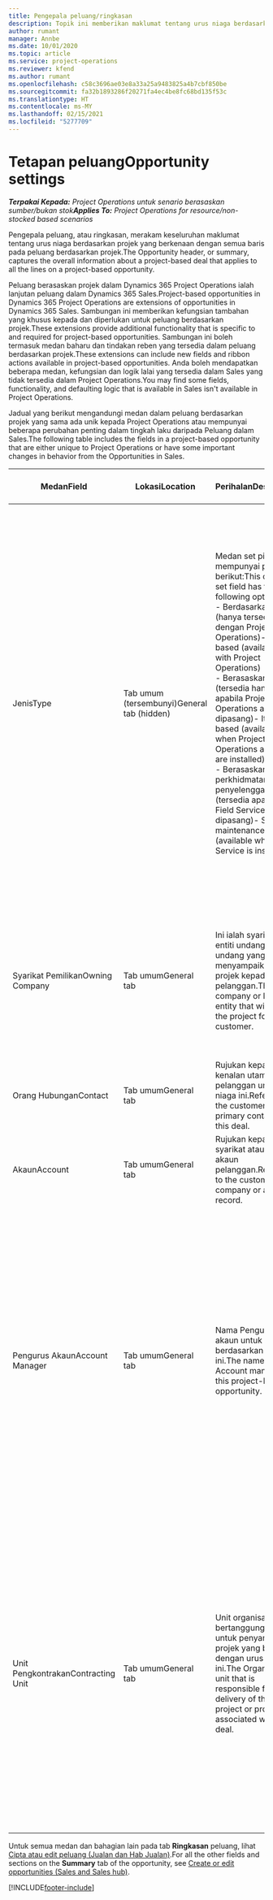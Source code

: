 ```yaml
---
title: Pengepala peluang/ringkasan
description: Topik ini memberikan maklumat tentang urus niaga berdasarkan projek dan baris peluang berdasarkan projek.
author: rumant
manager: Annbe
ms.date: 10/01/2020
ms.topic: article
ms.service: project-operations
ms.reviewer: kfend
ms.author: rumant
ms.openlocfilehash: c58c3696ae03e8a33a25a9483825a4b7cbf850be
ms.sourcegitcommit: fa32b1893286f20271fa4ec4be8fc68bd135f53c
ms.translationtype: HT
ms.contentlocale: ms-MY
ms.lasthandoff: 02/15/2021
ms.locfileid: "5277709"
---
```

# <a name="opportunity-settings"></a><span data-ttu-id="92409-103">Tetapan peluang</span><span class="sxs-lookup"><span data-stu-id="92409-103">Opportunity settings</span></span>

<span data-ttu-id="92409-104">_**Terpakai Kepada:** Project Operations untuk senario berasaskan sumber/bukan stok_</span><span class="sxs-lookup"><span data-stu-id="92409-104">_**Applies To:** Project Operations for resource/non-stocked based scenarios_</span></span>


<span data-ttu-id="92409-105">Pengepala peluang, atau ringkasan, merakam keseluruhan maklumat tentang urus niaga berdasarkan projek yang berkenaan dengan semua baris pada peluang berdasarkan projek.</span><span class="sxs-lookup"><span data-stu-id="92409-105">The Opportunity header, or summary, captures the overall information about a project-based deal that applies to all the lines on a project-based opportunity.</span></span>

<span data-ttu-id="92409-106">Peluang berasaskan projek dalam Dynamics 365 Project Operations ialah lanjutan peluang dalam Dynamics 365 Sales.</span><span class="sxs-lookup"><span data-stu-id="92409-106">Project-based opportunities in Dynamics 365 Project Operations are extensions of opportunities in Dynamics 365 Sales.</span></span> <span data-ttu-id="92409-107">Sambungan ini memberikan kefungsian tambahan yang khusus kepada dan diperlukan untuk peluang berdasarkan projek.</span><span class="sxs-lookup"><span data-stu-id="92409-107">These extensions provide additional functionality that is specific to and required for project-based opportunities.</span></span> <span data-ttu-id="92409-108">Sambungan ini boleh termasuk medan baharu dan tindakan reben yang tersedia dalam peluang berdasarkan projek.</span><span class="sxs-lookup"><span data-stu-id="92409-108">These extensions can include new fields and ribbon actions available in project-based opportunities.</span></span> <span data-ttu-id="92409-109">Anda boleh mendapatkan beberapa medan, kefungsian dan logik lalai yang tersedia dalam Sales yang tidak tersedia dalam Project Operations.</span><span class="sxs-lookup"><span data-stu-id="92409-109">You may find some fields, functionality, and defaulting logic that is available in Sales isn't available in Project Operations.</span></span>

<span data-ttu-id="92409-110">Jadual yang berikut mengandungi medan dalam peluang berdasarkan projek yang sama ada unik kepada Project Operations atau mempunyai beberapa perubahan penting dalam tingkah laku daripada Peluang dalam Sales.</span><span class="sxs-lookup"><span data-stu-id="92409-110">The following table includes the fields in a project-based opportunity that are either unique to Project Operations or have some important changes in behavior from the Opportunities in Sales.</span></span>

| <span data-ttu-id="92409-111">**Medan**</span><span class="sxs-lookup"><span data-stu-id="92409-111">**Field**</span></span> | <span data-ttu-id="92409-112">**Lokasi**</span><span class="sxs-lookup"><span data-stu-id="92409-112">**Location**</span></span> | <span data-ttu-id="92409-113">**Perihalan**</span><span class="sxs-lookup"><span data-stu-id="92409-113">**Description**</span></span> | <span data-ttu-id="92409-114">**Kesan hiliran**</span><span class="sxs-lookup"><span data-stu-id="92409-114">**Downstream impact**</span></span> |
| --- | --- | --- | --- |
| <span data-ttu-id="92409-115">Jenis</span><span class="sxs-lookup"><span data-stu-id="92409-115">Type</span></span> | <span data-ttu-id="92409-116">Tab umum (tersembunyi)</span><span class="sxs-lookup"><span data-stu-id="92409-116">General tab (hidden)</span></span> | <span data-ttu-id="92409-117">Medan set pilihan ini mempunyai pilihan berikut:</span><span class="sxs-lookup"><span data-stu-id="92409-117">This option set field has the following options:</span></span></br><span data-ttu-id="92409-118">- Berdasarkan kerja (hanya tersedia dengan Project Operations)</span><span class="sxs-lookup"><span data-stu-id="92409-118">- Work-based (available only with Project Operations)</span></span></br><span data-ttu-id="92409-119">- Berasaskan item (tersedia hanya apabila Project Operations and Sales dipasang)</span><span class="sxs-lookup"><span data-stu-id="92409-119">- Item-based (available only when Project Operations and Sales are installed)</span></span></br><span data-ttu-id="92409-120">- Berasaskan perkhidmatan penyelenggaraan (tersedia apabila Field Service dipasang)</span><span class="sxs-lookup"><span data-stu-id="92409-120">- Service maintenance-based (available when Field Service is installed)</span></span> | <span data-ttu-id="92409-121">Apabila anda menggunakan Project Operations, nilai medan ini ditetapkan kepada **Berdasarkan kerja** secara automatik yang mengklasifikasikan Peluang sebagai berdasarkan projek.</span><span class="sxs-lookup"><span data-stu-id="92409-121">When you use Project Operations, this field value is automatically set to **Work-based** which classifies the Opportunity as project-based.</span></span> <span data-ttu-id="92409-122">Peluang seharusnya berdasarkan projek untuk mendayakan semua sambungan khusus projek dan kefungsian dalam proses jualan hiliran untuk urus niaga ini.</span><span class="sxs-lookup"><span data-stu-id="92409-122">An Opportunity should be project-based to enable all project-specific extensions and functionality in the downstream sales process for this deal.</span></span> |
| <span data-ttu-id="92409-123">Syarikat Pemilikan</span><span class="sxs-lookup"><span data-stu-id="92409-123">Owning Company</span></span> | <span data-ttu-id="92409-124">Tab umum</span><span class="sxs-lookup"><span data-stu-id="92409-124">General tab</span></span> | <span data-ttu-id="92409-125">Ini ialah syarikat atau entiti undang-undang yang akan menyampaikan projek kepada pelanggan.</span><span class="sxs-lookup"><span data-stu-id="92409-125">This is the company or legal entity that will deliver the project for the customer.</span></span> | <span data-ttu-id="92409-126">Maklumat medan ini akan disalin kepada medan yang sepadan pada sebut harga Projek yang dicipta daripada Peluang ini.</span><span class="sxs-lookup"><span data-stu-id="92409-126">This field information will be copied to the corresponding field on the Project quote that is created from this Opportunity.</span></span> |
| <span data-ttu-id="92409-127">Orang Hubungan</span><span class="sxs-lookup"><span data-stu-id="92409-127">Contact</span></span> | <span data-ttu-id="92409-128">Tab umum</span><span class="sxs-lookup"><span data-stu-id="92409-128">General tab</span></span> | <span data-ttu-id="92409-129">Rujukan kepada kenalan utama pelanggan untuk urus niaga ini.</span><span class="sxs-lookup"><span data-stu-id="92409-129">Reference to the customer's primary contact for this deal.</span></span> | |
| <span data-ttu-id="92409-130">Akaun</span><span class="sxs-lookup"><span data-stu-id="92409-130">Account</span></span> | <span data-ttu-id="92409-131">Tab umum</span><span class="sxs-lookup"><span data-stu-id="92409-131">General tab</span></span> | <span data-ttu-id="92409-132">Rujukan kepada syarikat atau rekod akaun pelanggan.</span><span class="sxs-lookup"><span data-stu-id="92409-132">Reference to the customer's company or account record.</span></span> | |
| <span data-ttu-id="92409-133">Pengurus Akaun</span><span class="sxs-lookup"><span data-stu-id="92409-133">Account Manager</span></span> | <span data-ttu-id="92409-134">Tab umum</span><span class="sxs-lookup"><span data-stu-id="92409-134">General tab</span></span> | <span data-ttu-id="92409-135">Nama Pengurus akaun untuk peluang berdasarkan projek ini.</span><span class="sxs-lookup"><span data-stu-id="92409-135">The name of the Account manager for this project-based opportunity.</span></span> | <span data-ttu-id="92409-136">Pengurus akaun bertanggungjawab untuk menguruskan perhubungan dengan pelanggan melalui pelengkapan projek ini.</span><span class="sxs-lookup"><span data-stu-id="92409-136">The Account manager is responsible for managing the relationship with the customer through the completion of this project.</span></span> <span data-ttu-id="92409-137">Berdasarkan sumber boleh ditempah yang terikat kepada Pengurus akaun, unit pengkontrakan dilalaikan.</span><span class="sxs-lookup"><span data-stu-id="92409-137">Based on the bookable resource record tied to the Account manager, the contracting unit is defaulted.</span></span> |
| <span data-ttu-id="92409-138">Unit Pengkontrakan</span><span class="sxs-lookup"><span data-stu-id="92409-138">Contracting Unit</span></span> | <span data-ttu-id="92409-139">Tab umum</span><span class="sxs-lookup"><span data-stu-id="92409-139">General tab</span></span> | <span data-ttu-id="92409-140">Unit organisasi yang bertanggungjawab untuk penyampaian projek yang berkaitan dengan urus niaga ini.</span><span class="sxs-lookup"><span data-stu-id="92409-140">The Organization unit that is responsible for the delivery of the project or projects associated with this deal.</span></span> | <span data-ttu-id="92409-141">Unit pengkontrakan ialah divisyen syarikat yang akan melengkapkan projek selepas urus niaga ditutup.</span><span class="sxs-lookup"><span data-stu-id="92409-141">The contracting unit is the division of the company that will complete the project(s) after the deal is closed.</span></span> <span data-ttu-id="92409-142">Setiap unit pengkontrakan mempunyai mata wang dan mata wang ini digunakan untuk melaporkan kos anggaran dan sebenar yang berlaku semasa projek.</span><span class="sxs-lookup"><span data-stu-id="92409-142">Every contracting unit has a currency, and this currency is used to report estimated and actual costs incurred during the project.</span></span> |

<span data-ttu-id="92409-143">Untuk semua medan dan bahagian lain pada tab **Ringkasan** peluang, lihat [Cipta atau edit peluang (Jualan dan Hab Jualan)](https://docs.microsoft.com/dynamics365/sales-enterprise/create-edit-opportunity-sales).</span><span class="sxs-lookup"><span data-stu-id="92409-143">For all the other fields and sections on the **Summary** tab of the opportunity, see [Create or edit opportunities (Sales and Sales hub)](https://docs.microsoft.com/dynamics365/sales-enterprise/create-edit-opportunity-sales).</span></span>


[!INCLUDE[footer-include](../includes/footer-banner.md)]